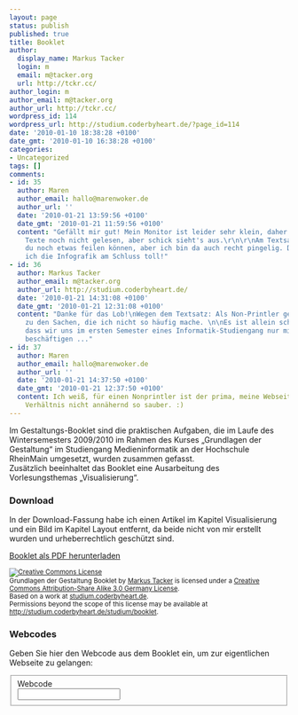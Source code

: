 ```yaml
---
layout: page
status: publish
published: true
title: Booklet
author:
  display_name: Markus Tacker
  login: m
  email: m@tacker.org
  url: http://tckr.cc/
author_login: m
author_email: m@tacker.org
author_url: http://tckr.cc/
wordpress_id: 114
wordpress_url: http://studium.coderbyheart.de/?page_id=114
date: '2010-01-10 18:38:28 +0100'
date_gmt: '2010-01-10 16:38:28 +0100'
categories:
- Uncategorized
tags: []
comments:
- id: 35
  author: Maren
  author_email: hallo@marenwoker.de
  author_url: ''
  date: '2010-01-21 13:59:56 +0100'
  date_gmt: '2010-01-21 11:59:56 +0100'
  content: "Gefällt mir gut! Mein Monitor ist leider sehr klein, daher hab ich die
    Texte noch nicht gelesen, aber schick sieht's aus.\r\n\r\nAm Textsatz hättest
    du noch etwas feilen können, aber ich bin da auch recht pingelig. Dafür finde
    ich die Infografik am Schluss toll!"
- id: 36
  author: Markus Tacker
  author_email: m@tacker.org
  author_url: http://studium.coderbyheart.de/
  date: '2010-01-21 14:31:08 +0100'
  date_gmt: '2010-01-21 12:31:08 +0100'
  content: "Danke für das Lob!\nWegen dem Textsatz: Als Non-Printler gehört das eben
    zu den Sachen, die ich nicht so häufig mache. \n\nEs ist allein schon verwunderlich,
    dass wir uns im ersten Semester eines Informatik-Studiengang nur mit Print-Produkten
    beschäftigen ..."
- id: 37
  author: Maren
  author_email: hallo@marenwoker.de
  author_url: ''
  date: '2010-01-21 14:37:50 +0100'
  date_gmt: '2010-01-21 12:37:50 +0100'
  content: Ich weiß, für einen Nonprintler ist der prima, meine Webseiten sind im
    Verhältnis nicht annähernd so sauber. :)
---
```

<p>Im Gestaltungs-Booklet sind die praktischen Aufgaben, die im Laufe des Wintersemesters 2009/2010 im Rahmen des Kurses „Grundlagen der Gestaltung“ im Studiengang Medieninformatik an der Hochschule RheinMain umgesetzt, wurden zusammen gefasst.<br />
Zusätzlich beeinhaltet das Booklet eine Ausarbeitung des Vorlesungsthemas „Visualisierung“.</p>
<h3 class="textimage">Download</h3>
<p>In der Download-Fassung habe ich einen Artikel im Kapitel Visualisierung und ein Bild im Kapitel Layout entfernt, da beide nicht von mir erstellt wurden und urheberrechtlich geschützt sind.</p>
<p><a href='http://studium.coderbyheart.de/wp-content/uploads/2010/01/Booklet-cc-by-sa.pdf'>Booklet als PDF herunterladen</a></p>
<p><small><a rel="license" href="http://creativecommons.org/licenses/by-sa/3.0/de/"><img alt="Creative Commons License" style="border-width:0" src="http://i.creativecommons.org/l/by-sa/3.0/de/88x31.png" /></a><br /><span xmlns:dc="http://purl.org/dc/elements/1.1/" href="http://purl.org/dc/dcmitype/Text" property="dc:title" rel="dc:type">Grundlagen der Gestaltung Booklet</span> by <a xmlns:cc="http://creativecommons.org/ns#" href="http://m.tacker.org/" property="cc:attributionName" rel="cc:attributionURL">Markus Tacker</a> is licensed under a <a rel="license" href="http://creativecommons.org/licenses/by-sa/3.0/de/">Creative Commons Attribution-Share Alike 3.0 Germany License</a>.<br />Based on a work at <a xmlns:dc="http://purl.org/dc/elements/1.1/" href="http://studium.coderbyheart.de/studium/booklet" rel="dc:source">studium.coderbyheart.de</a>.<br />Permissions beyond the scope of this license may be available at <a xmlns:cc="http://creativecommons.org/ns#" href="http://studium.coderbyheart.de/studium/booklet" rel="cc:morePermissions">http://studium.coderbyheart.de/studium/booklet</a>.</small></p>
<h3 class="textimage">Webcodes</h3>
<p>Geben Sie hier den Webcode aus dem Booklet ein, um zur eigentlichen Webseite zu gelangen:</p>
<form id="webcodeform" action="/" method="post">
<fieldset><label for="webcode">Webcode</label><br />
<input id="webcode" name="webcode" type="text" /></fieldset>
</form>
